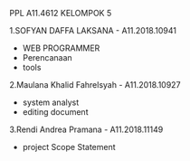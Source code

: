 PPL A11.4612 KELOMPOK 5

1.SOFYAN DAFFA LAKSANA - A11.2018.10941
- WEB PROGRAMMER
- Perencanaan
- tools

2.Maulana Khalid Fahrelsyah - A11.2018.10927
 - system analyst
 - editing document

3.Rendi Andrea Pramana - A11.2018.11149
 - project Scope Statement
